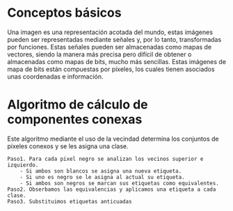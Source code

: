 # Conceptos básicos
Una imagen es una representación acotada del mundo, estas imágenes pueden ser representadas mediante señales y, por lo tanto, transformadas por funciones.
Estas señales pueden ser almacenadas como mapas de vectores, siendo la manera más precisa pero difícil de obtener o almacenadas como mapas de bits, mucho más sencillas. Estas imágenes de mapa de bits están compuestas por píxeles, los cuales tienen asociados unas coordenadas e información.
# Algoritmo de cálculo de componentes conexas
Este algoritmo mediante el uso de la vecindad determina los conjuntos de píxeles conexos y se les asigna una clase.

```
Paso1. Para cada pixel negro se analizan los vecinos superior e izquierdo.
	- Si ambos son blancos se asigna una nueva etiqueta.
	- Si uno es negro se le asigna al actual su etiqueta.
	- Si ambos son negros se marcan sus etiquetas como equivalentes.
Paso2. Obserbamos las equivalencias y aplicamos una etiqueta a cada clase.
Paso3. Substituimos etiquetas anticuadas
```
